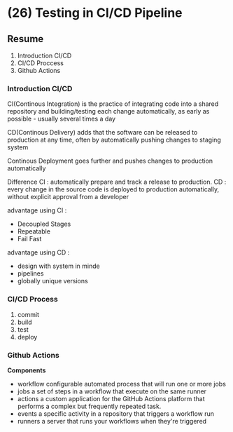 # (26) Testing in CI/CD Pipeline

## Resume
1. Introduction CI/CD
2. CI/CD Proccess
3. Github Actions

### Introduction CI/CD
CI(Continous Integration) is the practice of integrating code into a shared repository and building/testing each change automatically, as early as possible - usually several times a day

CD(Continous Delivery) adds that the software can be released to production at any time, often by automatically pushing changes to staging system

Continous Deployment goes further and pushes changes to production automatically

Difference
CI : automatically prepare and track a release to production.
CD : every change in the source code is deployed to production automatically, without explicit approval from a developer

advantage using CI :
- Decoupled Stages
- Repeatable
- Fail Fast

advantage using CD :
- design with system in minde
- pipelines
- globally unique versions

### CI/CD Process
1. commit
2. build
3. test
4. deploy

### Github Actions

**Components**
- workflow
	configurable automated process that will run one or more jobs
- jobs
	a set of steps in a workflow that execute on the same runner
- actions
	a custom application for the GitHub Actions platform that performs a complex but frequently repeated task.
- events
	a specific activity in a repository that triggers a workflow run
- runners
	a server that runs your workflows when they're triggered
